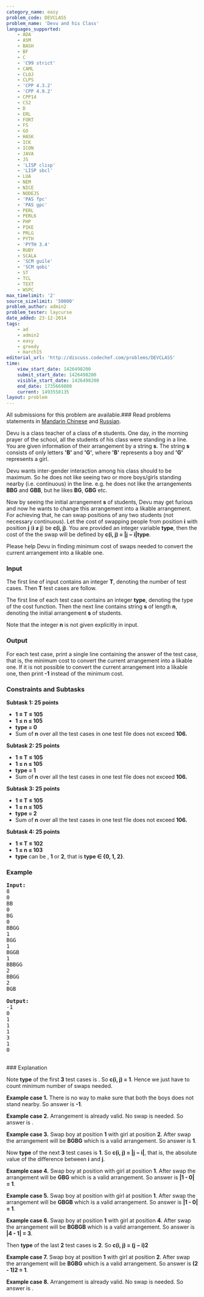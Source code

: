 ```yaml
---
category_name: easy
problem_code: DEVCLASS
problem_name: 'Devu and his Class'
languages_supported:
    - ADA
    - ASM
    - BASH
    - BF
    - C
    - 'C99 strict'
    - CAML
    - CLOJ
    - CLPS
    - 'CPP 4.3.2'
    - 'CPP 4.9.2'
    - CPP14
    - CS2
    - D
    - ERL
    - FORT
    - FS
    - GO
    - HASK
    - ICK
    - ICON
    - JAVA
    - JS
    - 'LISP clisp'
    - 'LISP sbcl'
    - LUA
    - NEM
    - NICE
    - NODEJS
    - 'PAS fpc'
    - 'PAS gpc'
    - PERL
    - PERL6
    - PHP
    - PIKE
    - PRLG
    - PYTH
    - 'PYTH 3.4'
    - RUBY
    - SCALA
    - 'SCM guile'
    - 'SCM qobi'
    - ST
    - TCL
    - TEXT
    - WSPC
max_timelimit: '2'
source_sizelimit: '50000'
problem_author: admin2
problem_tester: laycurse
date_added: 23-12-2014
tags:
    - ad
    - admin2
    - easy
    - greedy
    - march15
editorial_url: 'http://discuss.codechef.com/problems/DEVCLASS'
time:
    view_start_date: 1426498200
    submit_start_date: 1426498200
    visible_start_date: 1426498200
    end_date: 1735669800
    current: 1493558135
layout: problem
---
```

All submissions for this problem are available.###  Read problems statements in [Mandarin Chinese](http://www.codechef.com/download/translated/MARCH15/mandarin/DEVCLASS.pdf) and [Russian](http://www.codechef.com/download/translated/MARCH15/russian/DEVCLASS.pdf).

Devu is a class teacher of a class of **n** students. One day, in the morning prayer of the school, all the students of his class were standing in a line. You are given information of their arrangement by a string **s**. The string **s** consists of only letters **'B'** and **'G'**, where **'B'** represents a boy and **'G'** represents a girl.

Devu wants inter-gender interaction among his class should to be maximum. So he does not like seeing two or more boys/girls standing nearby (i.e. continuous) in the line. e.g. he does not like the arrangements **BBG** and **GBB**, but he likes **BG**, **GBG** etc.

Now by seeing the initial arrangement **s** of students, Devu may get furious and now he wants to change this arrangement into a likable arrangement. For achieving that, he can swap positions of any two students (not necessary continuous). Let the cost of swapping people from position **i** with position **j** (**i ≠ j**) be **c(i, j)**. You are provided an integer variable **type**, then the cost of the the swap will be defined by **c(i, j) = |j − i|type**.

Please help Devu in finding minimum cost of swaps needed to convert the current arrangement into a likable one.

### Input

The first line of input contains an integer **T**, denoting the number of test cases. Then **T** test cases are follow.

The first line of each test case contains an integer **type**, denoting the type of the cost function. Then the next line contains string **s** of length **n**, denoting the initial arrangement **s** of students.

Note that the integer **n** is not given explicitly in input.

### Output

For each test case, print a single line containing the answer of the test case, that is, the minimum cost to convert the current arrangement into a likable one. If it is not possible to convert the current arrangement into a likable one, then print **-1** instead of the minimum cost.

### Constraints and Subtasks

**Subtask 1: 25 points**

- **1 ≤ T ≤ 105**
- **1 ≤ n ≤ 105**
- **type = 0**
- Sum of **n** over all the test cases in one test file does not exceed **106.**

**Subtask 2: 25 points**

- **1 ≤ T ≤ 105**
- **1 ≤ n ≤ 105**
- **type = 1**
- Sum of **n** over all the test cases in one test file does not exceed **106.**

**Subtask 3: 25 points**

- **1 ≤ T ≤ 105**
- **1 ≤ n ≤ 105**
- **type = 2**
- Sum of **n** over all the test cases in one test file does not exceed **106.**

**Subtask 4: 25 points**

- **1 ≤ T ≤ 102**
- **1 ≤ n ≤ 103**
- **type** can be , **1** or **2**, that is **type ∈ {0, 1, 2}**.

### Example

<pre><b>Input:</b>
8
0
BB
0
BG
0
BBGG
1
BGG
1
BGGB
1
BBBGG
2
BBGG
2
BGB

<b>Output:</b>
-1
0
1
1
1
3
1
0

</pre>### Explanation
Note **type** of the first **3** test cases is . So **c(i, j) = 1**. Hence we just have to count minimum number of swaps needed.

**Example case 1.** There is no way to make sure that both the boys does not stand nearby. So answer is **-1**.

**Example case 2.** Arrangement is already valid. No swap is needed. So answer is .

**Example case 3.** Swap boy at position **1** with girl at position **2**. After swap the arrangement will be **BGBG** which is a valid arrangement. So answer is **1**.

Now **type** of the next **3** test cases is **1**. So **c(i, j) = |j − i|**, that is, the absolute value of the difference between **i** and **j**.

**Example case 4.** Swap boy at position  with girl at position **1**. After swap the arrangement will be **GBG** which is a valid arrangement. So answer is **|1 - 0| = 1**.

**Example case 5.** Swap boy at position  with girl at position **1**. After swap the arrangement will be **GBGB** which is a valid arrangement. So answer is **|1 - 0| = 1**.

**Example case 6.** Swap boy at position **1** with girl at position **4**. After swap the arrangement will be **BGBGB** which is a valid arrangement. So answer is **|4 - 1| = 3**.

Then **type** of the last **2** test cases is **2**. So **c(i, j) = (j − i)2**

**Example case 7.** Swap boy at position **1** with girl at position **2**. After swap the arrangement will be **BGBG** which is a valid arrangement. So answer is **(2 - 1)2 = 1**.

**Example case 8.** Arrangement is already valid. No swap is needed. So answer is .
